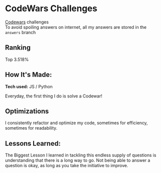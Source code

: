 # CodeWars Challenges

[Codewars](http://www.codewars.com/) challenges  
To avoid spoiling answers on internet, all my answers are stored in the `answers` branch

## Ranking
Top 3.518%

## How It's Made:

**Tech used:** 
JS / Python

Everyday, the first thing I do is solve a Codewar! 

## Optimizations

I consistently refactor and optimize my code, sometimes for efficiency, sometimes for readability. 

## Lessons Learned:

The Biggest Lesson I learned in tackling this endless supply of questions is understanding that there is a long way to go. Not being able to answer a question is okay, as long as you take the initiative to improve.